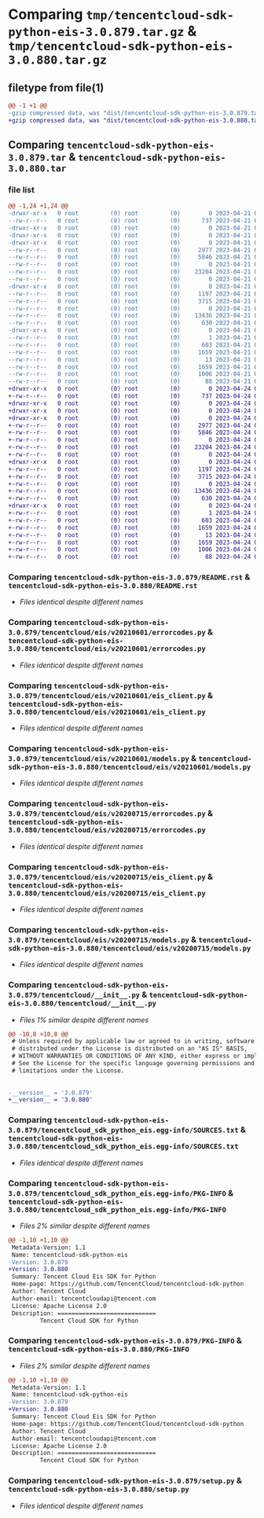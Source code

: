 # Comparing `tmp/tencentcloud-sdk-python-eis-3.0.879.tar.gz` & `tmp/tencentcloud-sdk-python-eis-3.0.880.tar.gz`

## filetype from file(1)

```diff
@@ -1 +1 @@
-gzip compressed data, was "dist/tencentcloud-sdk-python-eis-3.0.879.tar", last modified: Fri Apr 21 00:44:22 2023, max compression
+gzip compressed data, was "dist/tencentcloud-sdk-python-eis-3.0.880.tar", last modified: Mon Apr 24 03:04:14 2023, max compression
```

## Comparing `tencentcloud-sdk-python-eis-3.0.879.tar` & `tencentcloud-sdk-python-eis-3.0.880.tar`

### file list

```diff
@@ -1,24 +1,24 @@
-drwxr-xr-x   0 root         (0) root         (0)        0 2023-04-21 00:44:22.000000 tencentcloud-sdk-python-eis-3.0.879/
--rw-r--r--   0 root         (0) root         (0)      737 2023-04-21 00:44:22.000000 tencentcloud-sdk-python-eis-3.0.879/README.rst
-drwxr-xr-x   0 root         (0) root         (0)        0 2023-04-21 00:44:22.000000 tencentcloud-sdk-python-eis-3.0.879/tencentcloud/
-drwxr-xr-x   0 root         (0) root         (0)        0 2023-04-21 00:44:22.000000 tencentcloud-sdk-python-eis-3.0.879/tencentcloud/eis/
-drwxr-xr-x   0 root         (0) root         (0)        0 2023-04-21 00:44:22.000000 tencentcloud-sdk-python-eis-3.0.879/tencentcloud/eis/v20210601/
--rw-r--r--   0 root         (0) root         (0)     2977 2023-04-21 00:44:22.000000 tencentcloud-sdk-python-eis-3.0.879/tencentcloud/eis/v20210601/errorcodes.py
--rw-r--r--   0 root         (0) root         (0)     5846 2023-04-21 00:44:22.000000 tencentcloud-sdk-python-eis-3.0.879/tencentcloud/eis/v20210601/eis_client.py
--rw-r--r--   0 root         (0) root         (0)        0 2023-04-21 00:44:22.000000 tencentcloud-sdk-python-eis-3.0.879/tencentcloud/eis/v20210601/__init__.py
--rw-r--r--   0 root         (0) root         (0)    23204 2023-04-21 00:44:22.000000 tencentcloud-sdk-python-eis-3.0.879/tencentcloud/eis/v20210601/models.py
--rw-r--r--   0 root         (0) root         (0)        0 2023-04-21 00:44:22.000000 tencentcloud-sdk-python-eis-3.0.879/tencentcloud/eis/__init__.py
-drwxr-xr-x   0 root         (0) root         (0)        0 2023-04-21 00:44:22.000000 tencentcloud-sdk-python-eis-3.0.879/tencentcloud/eis/v20200715/
--rw-r--r--   0 root         (0) root         (0)     1197 2023-04-21 00:44:22.000000 tencentcloud-sdk-python-eis-3.0.879/tencentcloud/eis/v20200715/errorcodes.py
--rw-r--r--   0 root         (0) root         (0)     3715 2023-04-21 00:44:22.000000 tencentcloud-sdk-python-eis-3.0.879/tencentcloud/eis/v20200715/eis_client.py
--rw-r--r--   0 root         (0) root         (0)        0 2023-04-21 00:44:22.000000 tencentcloud-sdk-python-eis-3.0.879/tencentcloud/eis/v20200715/__init__.py
--rw-r--r--   0 root         (0) root         (0)    13436 2023-04-21 00:44:22.000000 tencentcloud-sdk-python-eis-3.0.879/tencentcloud/eis/v20200715/models.py
--rw-r--r--   0 root         (0) root         (0)      630 2023-04-21 00:44:22.000000 tencentcloud-sdk-python-eis-3.0.879/tencentcloud/__init__.py
-drwxr-xr-x   0 root         (0) root         (0)        0 2023-04-21 00:44:22.000000 tencentcloud-sdk-python-eis-3.0.879/tencentcloud_sdk_python_eis.egg-info/
--rw-r--r--   0 root         (0) root         (0)        1 2023-04-21 00:44:22.000000 tencentcloud-sdk-python-eis-3.0.879/tencentcloud_sdk_python_eis.egg-info/dependency_links.txt
--rw-r--r--   0 root         (0) root         (0)      603 2023-04-21 00:44:22.000000 tencentcloud-sdk-python-eis-3.0.879/tencentcloud_sdk_python_eis.egg-info/SOURCES.txt
--rw-r--r--   0 root         (0) root         (0)     1659 2023-04-21 00:44:22.000000 tencentcloud-sdk-python-eis-3.0.879/tencentcloud_sdk_python_eis.egg-info/PKG-INFO
--rw-r--r--   0 root         (0) root         (0)       13 2023-04-21 00:44:22.000000 tencentcloud-sdk-python-eis-3.0.879/tencentcloud_sdk_python_eis.egg-info/top_level.txt
--rw-r--r--   0 root         (0) root         (0)     1659 2023-04-21 00:44:22.000000 tencentcloud-sdk-python-eis-3.0.879/PKG-INFO
--rw-r--r--   0 root         (0) root         (0)     1006 2023-04-21 00:44:22.000000 tencentcloud-sdk-python-eis-3.0.879/setup.py
--rw-r--r--   0 root         (0) root         (0)       88 2023-04-21 00:44:22.000000 tencentcloud-sdk-python-eis-3.0.879/setup.cfg
+drwxr-xr-x   0 root         (0) root         (0)        0 2023-04-24 03:04:14.000000 tencentcloud-sdk-python-eis-3.0.880/
+-rw-r--r--   0 root         (0) root         (0)      737 2023-04-24 03:04:14.000000 tencentcloud-sdk-python-eis-3.0.880/README.rst
+drwxr-xr-x   0 root         (0) root         (0)        0 2023-04-24 03:04:14.000000 tencentcloud-sdk-python-eis-3.0.880/tencentcloud/
+drwxr-xr-x   0 root         (0) root         (0)        0 2023-04-24 03:04:14.000000 tencentcloud-sdk-python-eis-3.0.880/tencentcloud/eis/
+drwxr-xr-x   0 root         (0) root         (0)        0 2023-04-24 03:04:14.000000 tencentcloud-sdk-python-eis-3.0.880/tencentcloud/eis/v20210601/
+-rw-r--r--   0 root         (0) root         (0)     2977 2023-04-24 03:04:14.000000 tencentcloud-sdk-python-eis-3.0.880/tencentcloud/eis/v20210601/errorcodes.py
+-rw-r--r--   0 root         (0) root         (0)     5846 2023-04-24 03:04:14.000000 tencentcloud-sdk-python-eis-3.0.880/tencentcloud/eis/v20210601/eis_client.py
+-rw-r--r--   0 root         (0) root         (0)        0 2023-04-24 03:04:14.000000 tencentcloud-sdk-python-eis-3.0.880/tencentcloud/eis/v20210601/__init__.py
+-rw-r--r--   0 root         (0) root         (0)    23204 2023-04-24 03:04:14.000000 tencentcloud-sdk-python-eis-3.0.880/tencentcloud/eis/v20210601/models.py
+-rw-r--r--   0 root         (0) root         (0)        0 2023-04-24 03:04:14.000000 tencentcloud-sdk-python-eis-3.0.880/tencentcloud/eis/__init__.py
+drwxr-xr-x   0 root         (0) root         (0)        0 2023-04-24 03:04:14.000000 tencentcloud-sdk-python-eis-3.0.880/tencentcloud/eis/v20200715/
+-rw-r--r--   0 root         (0) root         (0)     1197 2023-04-24 03:04:14.000000 tencentcloud-sdk-python-eis-3.0.880/tencentcloud/eis/v20200715/errorcodes.py
+-rw-r--r--   0 root         (0) root         (0)     3715 2023-04-24 03:04:14.000000 tencentcloud-sdk-python-eis-3.0.880/tencentcloud/eis/v20200715/eis_client.py
+-rw-r--r--   0 root         (0) root         (0)        0 2023-04-24 03:04:14.000000 tencentcloud-sdk-python-eis-3.0.880/tencentcloud/eis/v20200715/__init__.py
+-rw-r--r--   0 root         (0) root         (0)    13436 2023-04-24 03:04:14.000000 tencentcloud-sdk-python-eis-3.0.880/tencentcloud/eis/v20200715/models.py
+-rw-r--r--   0 root         (0) root         (0)      630 2023-04-24 03:04:14.000000 tencentcloud-sdk-python-eis-3.0.880/tencentcloud/__init__.py
+drwxr-xr-x   0 root         (0) root         (0)        0 2023-04-24 03:04:14.000000 tencentcloud-sdk-python-eis-3.0.880/tencentcloud_sdk_python_eis.egg-info/
+-rw-r--r--   0 root         (0) root         (0)        1 2023-04-24 03:04:14.000000 tencentcloud-sdk-python-eis-3.0.880/tencentcloud_sdk_python_eis.egg-info/dependency_links.txt
+-rw-r--r--   0 root         (0) root         (0)      603 2023-04-24 03:04:14.000000 tencentcloud-sdk-python-eis-3.0.880/tencentcloud_sdk_python_eis.egg-info/SOURCES.txt
+-rw-r--r--   0 root         (0) root         (0)     1659 2023-04-24 03:04:14.000000 tencentcloud-sdk-python-eis-3.0.880/tencentcloud_sdk_python_eis.egg-info/PKG-INFO
+-rw-r--r--   0 root         (0) root         (0)       13 2023-04-24 03:04:14.000000 tencentcloud-sdk-python-eis-3.0.880/tencentcloud_sdk_python_eis.egg-info/top_level.txt
+-rw-r--r--   0 root         (0) root         (0)     1659 2023-04-24 03:04:14.000000 tencentcloud-sdk-python-eis-3.0.880/PKG-INFO
+-rw-r--r--   0 root         (0) root         (0)     1006 2023-04-24 03:04:14.000000 tencentcloud-sdk-python-eis-3.0.880/setup.py
+-rw-r--r--   0 root         (0) root         (0)       88 2023-04-24 03:04:14.000000 tencentcloud-sdk-python-eis-3.0.880/setup.cfg
```

### Comparing `tencentcloud-sdk-python-eis-3.0.879/README.rst` & `tencentcloud-sdk-python-eis-3.0.880/README.rst`

 * *Files identical despite different names*

### Comparing `tencentcloud-sdk-python-eis-3.0.879/tencentcloud/eis/v20210601/errorcodes.py` & `tencentcloud-sdk-python-eis-3.0.880/tencentcloud/eis/v20210601/errorcodes.py`

 * *Files identical despite different names*

### Comparing `tencentcloud-sdk-python-eis-3.0.879/tencentcloud/eis/v20210601/eis_client.py` & `tencentcloud-sdk-python-eis-3.0.880/tencentcloud/eis/v20210601/eis_client.py`

 * *Files identical despite different names*

### Comparing `tencentcloud-sdk-python-eis-3.0.879/tencentcloud/eis/v20210601/models.py` & `tencentcloud-sdk-python-eis-3.0.880/tencentcloud/eis/v20210601/models.py`

 * *Files identical despite different names*

### Comparing `tencentcloud-sdk-python-eis-3.0.879/tencentcloud/eis/v20200715/errorcodes.py` & `tencentcloud-sdk-python-eis-3.0.880/tencentcloud/eis/v20200715/errorcodes.py`

 * *Files identical despite different names*

### Comparing `tencentcloud-sdk-python-eis-3.0.879/tencentcloud/eis/v20200715/eis_client.py` & `tencentcloud-sdk-python-eis-3.0.880/tencentcloud/eis/v20200715/eis_client.py`

 * *Files identical despite different names*

### Comparing `tencentcloud-sdk-python-eis-3.0.879/tencentcloud/eis/v20200715/models.py` & `tencentcloud-sdk-python-eis-3.0.880/tencentcloud/eis/v20200715/models.py`

 * *Files identical despite different names*

### Comparing `tencentcloud-sdk-python-eis-3.0.879/tencentcloud/__init__.py` & `tencentcloud-sdk-python-eis-3.0.880/tencentcloud/__init__.py`

 * *Files 1% similar despite different names*

```diff
@@ -10,8 +10,8 @@
 # Unless required by applicable law or agreed to in writing, software
 # distributed under the License is distributed on an "AS IS" BASIS,
 # WITHOUT WARRANTIES OR CONDITIONS OF ANY KIND, either express or implied.
 # See the License for the specific language governing permissions and
 # limitations under the License.
 
 
-__version__ = '3.0.879'
+__version__ = '3.0.880'
```

### Comparing `tencentcloud-sdk-python-eis-3.0.879/tencentcloud_sdk_python_eis.egg-info/SOURCES.txt` & `tencentcloud-sdk-python-eis-3.0.880/tencentcloud_sdk_python_eis.egg-info/SOURCES.txt`

 * *Files identical despite different names*

### Comparing `tencentcloud-sdk-python-eis-3.0.879/tencentcloud_sdk_python_eis.egg-info/PKG-INFO` & `tencentcloud-sdk-python-eis-3.0.880/tencentcloud_sdk_python_eis.egg-info/PKG-INFO`

 * *Files 2% similar despite different names*

```diff
@@ -1,10 +1,10 @@
 Metadata-Version: 1.1
 Name: tencentcloud-sdk-python-eis
-Version: 3.0.879
+Version: 3.0.880
 Summary: Tencent Cloud Eis SDK for Python
 Home-page: https://github.com/TencentCloud/tencentcloud-sdk-python
 Author: Tencent Cloud
 Author-email: tencentcloudapi@tencent.com
 License: Apache License 2.0
 Description: ============================
         Tencent Cloud SDK for Python
```

### Comparing `tencentcloud-sdk-python-eis-3.0.879/PKG-INFO` & `tencentcloud-sdk-python-eis-3.0.880/PKG-INFO`

 * *Files 2% similar despite different names*

```diff
@@ -1,10 +1,10 @@
 Metadata-Version: 1.1
 Name: tencentcloud-sdk-python-eis
-Version: 3.0.879
+Version: 3.0.880
 Summary: Tencent Cloud Eis SDK for Python
 Home-page: https://github.com/TencentCloud/tencentcloud-sdk-python
 Author: Tencent Cloud
 Author-email: tencentcloudapi@tencent.com
 License: Apache License 2.0
 Description: ============================
         Tencent Cloud SDK for Python
```

### Comparing `tencentcloud-sdk-python-eis-3.0.879/setup.py` & `tencentcloud-sdk-python-eis-3.0.880/setup.py`

 * *Files identical despite different names*

